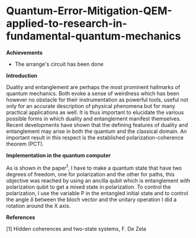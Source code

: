 # Quantum-Error-Mitigation-QEM-applied-to-research-in-fundamental-quantum-mechanics

**Achievements**
- The arrange's circuit has been done

**Introduction**

Duality and entanglement are perhaps the most prominent hallmarks of quantum mechanics. Both evoke a sense of weirdness which has been however no obstacle for their instrumentation as powerful tools, useful not only for an accurate description of physical phenomena but for many practical applications as well. It is thus important to elucidate the various possible forms in which duality and entanglement manifest themselves. Recent developments have shown that the defining features of duality and entanglement may arise in both the quantum and the classical domain. An important result in this respect is the established polarization-coherence theorem (PCT). 

**Implementation in the quantum computer**

As is shown in the paper<sup>1</sup>, I have to make a quantum state that have two degrees of freedom, one for polarization and the other for paths, this objective was reached by using an ancilla qubit which is entanglement with polarization qubit to get a mixed state in polarization. To control the polarization, I use the variable P in the entangled initial state and to control the angle $\delta$  between the bloch vector and the unitary operation I did a rotation around the X axis.

**References**

[1] Hidden coherences and two-state systems, F. De Zela
